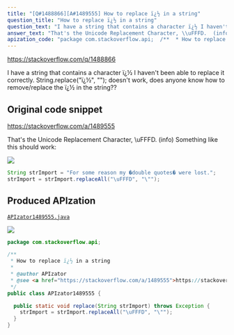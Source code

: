 ```yaml
---
title: "[Q#1488866][A#1489555] How to replace ï¿½ in a string"
question_title: "How to replace ï¿½ in a string"
question_text: "I have a string that contains a character ï¿½ I haven't been able to replace it correctly. String.replace(\"ï¿½\", \"\"); doesn't work, does anyone know how to remove/replace the ï¿½ in the string??"
answer_text: "That's the Unicode Replacement Character, \\uFFFD.  (info) Something like this should work:"
apization_code: "package com.stackoverflow.api;  /**  * How to replace ï¿½ in a string  *  * @author APIzator  * @see <a href=\"https://stackoverflow.com/a/1489555\">https://stackoverflow.com/a/1489555</a>  */ public class APIzator1489555 {    public static void replace(String strImport) throws Exception {     strImport = strImport.replaceAll(\"\\uFFFD\", \"\\\"\");   } }"
---
```


https://stackoverflow.com/q/1488866

I have a string that contains a character ï¿½ I haven&#x27;t been able to replace it correctly.
String.replace(&quot;ï¿½&quot;, &quot;&quot;);
doesn&#x27;t work, does anyone know how to remove/replace the ï¿½ in the string??



## Original code snippet

https://stackoverflow.com/a/1489555

That&#x27;s the Unicode Replacement Character, \uFFFD.  (info)
Something like this should work:

<div class="code-logo"><img src="/stackoverflow.png" /></div>

```java
String strImport = "For some reason my �double quotes� were lost.";
strImport = strImport.replaceAll("\uFFFD", "\"");
```

## Produced APIzation

[`APIzator1489555.java`](https://github.com/blind-papers/apization-temp-data/raw/main/search/APIzator1489555.java)

<div class="code-logo"><img src="/apizator.png" /></div>

```java
package com.stackoverflow.api;

/**
 * How to replace ï¿½ in a string
 *
 * @author APIzator
 * @see <a href="https://stackoverflow.com/a/1489555">https://stackoverflow.com/a/1489555</a>
 */
public class APIzator1489555 {

  public static void replace(String strImport) throws Exception {
    strImport = strImport.replaceAll("\uFFFD", "\"");
  }
}

```